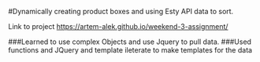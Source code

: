#Dynamically creating product boxes and using Esty API data to sort.

Link to project https://artem-alek.github.io/weekend-3-assignment/

###Learned to use complex Objects and use Jquery to pull data.
###Used functions and JQuery and template ileterate to make templates for the data

